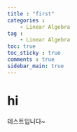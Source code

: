 ```yaml
---
title : "first"
categories :
    - Linear Algebra
tag :
    - Linear Algebra
toc: true
toc_sticky : true
comments : true
sidebar_main: true
---
```


# hi

테스트입니다~